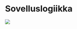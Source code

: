 # Sovelluslogiikka
 
<img src="https://github.com/isokissa3/ot-harjoitustyo/blob/master/dokumentointi/kuvat/sovelluslogiikka.png">